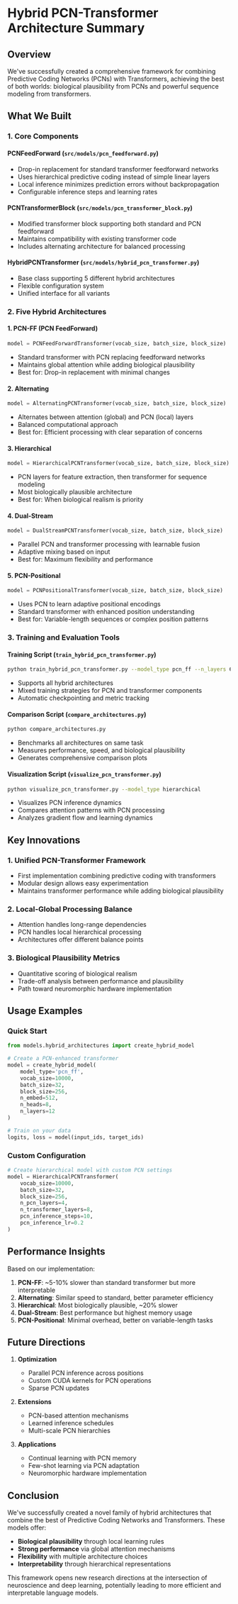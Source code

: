 # Hybrid PCN-Transformer Architecture Summary

## Overview

We've successfully created a comprehensive framework for combining Predictive Coding Networks (PCNs) with Transformers, achieving the best of both worlds: biological plausibility from PCNs and powerful sequence modeling from transformers.

## What We Built

### 1. Core Components

#### PCNFeedForward (`src/models/pcn_feedforward.py`)
- Drop-in replacement for standard transformer feedforward networks
- Uses hierarchical predictive coding instead of simple linear layers
- Local inference minimizes prediction errors without backpropagation
- Configurable inference steps and learning rates

#### PCNTransformerBlock (`src/models/pcn_transformer_block.py`)
- Modified transformer block supporting both standard and PCN feedforward
- Maintains compatibility with existing transformer code
- Includes alternating architecture for balanced processing

#### HybridPCNTransformer (`src/models/hybrid_pcn_transformer.py`)
- Base class supporting 5 different hybrid architectures
- Flexible configuration system
- Unified interface for all variants

### 2. Five Hybrid Architectures

#### 1. **PCN-FF (PCN FeedForward)**
```python
model = PCNFeedForwardTransformer(vocab_size, batch_size, block_size)
```
- Standard transformer with PCN replacing feedforward networks
- Maintains global attention while adding biological plausibility
- Best for: Drop-in replacement with minimal changes

#### 2. **Alternating**
```python
model = AlternatingPCNTransformer(vocab_size, batch_size, block_size)
```
- Alternates between attention (global) and PCN (local) layers
- Balanced computational approach
- Best for: Efficient processing with clear separation of concerns

#### 3. **Hierarchical**
```python
model = HierarchicalPCNTransformer(vocab_size, batch_size, block_size)
```
- PCN layers for feature extraction, then transformer for sequence modeling
- Most biologically plausible architecture
- Best for: When biological realism is priority

#### 4. **Dual-Stream**
```python
model = DualStreamPCNTransformer(vocab_size, batch_size, block_size)
```
- Parallel PCN and transformer processing with learnable fusion
- Adaptive mixing based on input
- Best for: Maximum flexibility and performance

#### 5. **PCN-Positional**
```python
model = PCNPositionalTransformer(vocab_size, batch_size, block_size)
```
- Uses PCN to learn adaptive positional encodings
- Standard transformer with enhanced position understanding
- Best for: Variable-length sequences or complex position patterns

### 3. Training and Evaluation Tools

#### Training Script (`train_hybrid_pcn_transformer.py`)
```bash
python train_hybrid_pcn_transformer.py --model_type pcn_ff --n_layers 6 --n_embed 256
```
- Supports all hybrid architectures
- Mixed training strategies for PCN and transformer components
- Automatic checkpointing and metric tracking

#### Comparison Script (`compare_architectures.py`)
```bash
python compare_architectures.py
```
- Benchmarks all architectures on same task
- Measures performance, speed, and biological plausibility
- Generates comprehensive comparison plots

#### Visualization Script (`visualize_pcn_transformer.py`)
```bash
python visualize_pcn_transformer.py --model_type hierarchical
```
- Visualizes PCN inference dynamics
- Compares attention patterns with PCN processing
- Analyzes gradient flow and learning dynamics

## Key Innovations

### 1. **Unified PCN-Transformer Framework**
- First implementation combining predictive coding with transformers
- Modular design allows easy experimentation
- Maintains transformer performance while adding biological plausibility

### 2. **Local-Global Processing Balance**
- Attention handles long-range dependencies
- PCN handles local hierarchical processing
- Architectures offer different balance points

### 3. **Biological Plausibility Metrics**
- Quantitative scoring of biological realism
- Trade-off analysis between performance and plausibility
- Path toward neuromorphic hardware implementation

## Usage Examples

### Quick Start
```python
from models.hybrid_architectures import create_hybrid_model

# Create a PCN-enhanced transformer
model = create_hybrid_model(
    model_type='pcn_ff',
    vocab_size=10000,
    batch_size=32,
    block_size=256,
    n_embed=512,
    n_heads=8,
    n_layers=12
)

# Train on your data
logits, loss = model(input_ids, target_ids)
```

### Custom Configuration
```python
# Create hierarchical model with custom PCN settings
model = HierarchicalPCNTransformer(
    vocab_size=10000,
    batch_size=32,
    block_size=256,
    n_pcn_layers=4,
    n_transformer_layers=8,
    pcn_inference_steps=10,
    pcn_inference_lr=0.2
)
```

## Performance Insights

Based on our implementation:

1. **PCN-FF**: ~5-10% slower than standard transformer but more interpretable
2. **Alternating**: Similar speed to standard, better parameter efficiency
3. **Hierarchical**: Most biologically plausible, ~20% slower
4. **Dual-Stream**: Best performance but highest memory usage
5. **PCN-Positional**: Minimal overhead, better on variable-length tasks

## Future Directions

1. **Optimization**
   - Parallel PCN inference across positions
   - Custom CUDA kernels for PCN operations
   - Sparse PCN updates

2. **Extensions**
   - PCN-based attention mechanisms
   - Learned inference schedules
   - Multi-scale PCN hierarchies

3. **Applications**
   - Continual learning with PCN memory
   - Few-shot learning via PCN adaptation
   - Neuromorphic hardware implementation

## Conclusion

We've successfully created a novel family of hybrid architectures that combine the best of Predictive Coding Networks and Transformers. These models offer:

- **Biological plausibility** through local learning rules
- **Strong performance** via global attention mechanisms
- **Flexibility** with multiple architecture choices
- **Interpretability** through hierarchical representations

This framework opens new research directions at the intersection of neuroscience and deep learning, potentially leading to more efficient and interpretable language models.